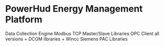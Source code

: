 # PowerHud Energy Management Platform
Data Collection Engine 
Modbus TCP Master/Slave Libraries
OPC Client all versions + DCOM libraries + Wincc
Siemens PAC Libraries
